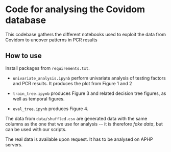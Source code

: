 # Code for analysing the Covidom database

This codebase gathers the different notebooks used to exploit the data from Covidom to uncover patterns in PCR results

## How to use

Install packages from `requirements.txt`.


- `univariate_analysis.ipynb` perform univariate analysis of testing factors and PCR results. It produces the plot from Figure 1 and 2

- `train_tree.ipynb` produces Figure 3 and related decision tree figures, as well as temporal figures.

- `eval_tree.ipynb` produces Figure 4.

The data from `data/shuffled.csv` are generated data with the same columns as the one that we use for analysis -- it is therefore *fake data*, but can be used with our scripts.

The real data is available upon request. It has to be analysed on APHP servers.
